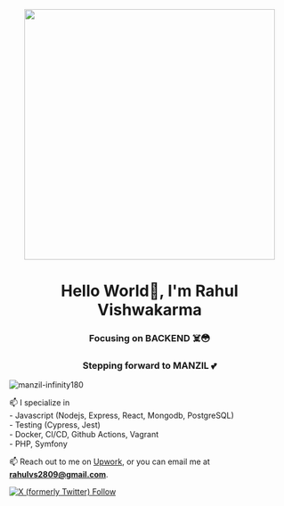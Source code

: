 <div align="center" >
<img align="center" src="https://cdn.dribbble.com/users/1059583/screenshots/4171367/coding-freak.gif" width="450px" margin="50% 50%"> 
</div>


<h1 align="center">Hello World👋, I'm Rahul Vishwakarma </h1>
<h3 align="center">Focusing on BACKEND ☠️😳</h3>
<h3 align="center">Stepping forward to MANZIL 💕</h3>


 <p align="left"> <img src="https://komarev.com/ghpvc/?username=manzil-infinity180&label=Profile%20views&color=0e75b6&style=flat" alt="manzil-infinity180" /> </p> 
 📫 I specialize in <br>
         - Javascript (Nodejs, Express, React, Mongodb, PostgreSQL)<br>
         - Testing (Cypress, Jest)<br>
         - Docker, CI/CD, Github Actions, Vagrant<br>
         - PHP, Symfony <br />

 📫 Reach out to me on [Upwork](https://www.upwork.com/freelancers/~01fd0b90efc5c5da94), or you can email me at **rahulvs2809@gmail.com**. 

  <p></p>
 <a href="https://twitter.com/manzil_rahul">
 <img alt="X (formerly Twitter) Follow" src="https://img.shields.io/twitter/follow/manzil_rahul?style=for-the-badge&logo=twitter">




